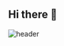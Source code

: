 ## Hi there 👋
![header](https://capsule-render.vercel.app/api?type=venom&color=_custom_gradient&height=200&section=header&text=SeoHyunK&fontSize=60&fontColor=000000&stroke=D7B5FF&strokeWidth=1&color=0:F8E8FF,100:E0BBFF)



